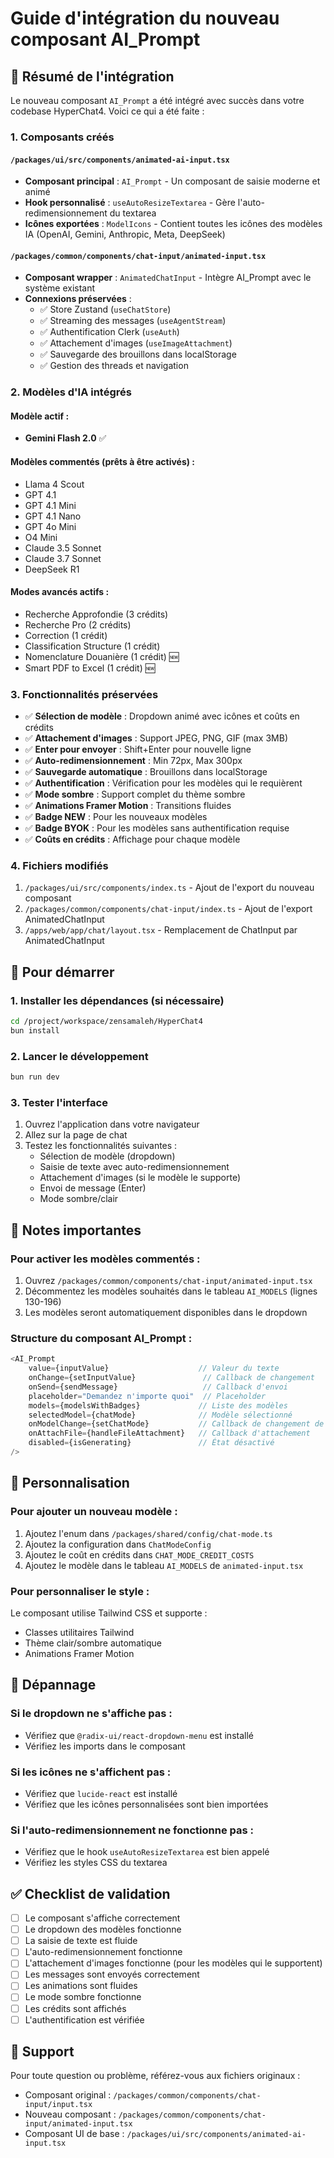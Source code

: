 # Guide d'intégration du nouveau composant AI_Prompt

## 🎯 Résumé de l'intégration

Le nouveau composant `AI_Prompt` a été intégré avec succès dans votre codebase HyperChat4. Voici ce qui a été faite :

### 1. Composants créés

#### `/packages/ui/src/components/animated-ai-input.tsx`
- **Composant principal** : `AI_Prompt` - Un composant de saisie moderne et animé
- **Hook personnalisé** : `useAutoResizeTextarea` - Gère l'auto-redimensionnement du textarea
- **Icônes exportées** : `ModelIcons` - Contient toutes les icônes des modèles IA (OpenAI, Gemini, Anthropic, Meta, DeepSeek)

#### `/packages/common/components/chat-input/animated-input.tsx`
- **Composant wrapper** : `AnimatedChatInput` - Intègre AI_Prompt avec le système existant
- **Connexions préservées** :
  - ✅ Store Zustand (`useChatStore`)
  - ✅ Streaming des messages (`useAgentStream`)
  - ✅ Authentification Clerk (`useAuth`)
  - ✅ Attachement d'images (`useImageAttachment`)
  - ✅ Sauvegarde des brouillons dans localStorage
  - ✅ Gestion des threads et navigation

### 2. Modèles d'IA intégrés

#### Modèle actif :
- **Gemini Flash 2.0** ✅

#### Modèles commentés (prêts à être activés) :
- Llama 4 Scout
- GPT 4.1
- GPT 4.1 Mini
- GPT 4.1 Nano
- GPT 4o Mini
- O4 Mini
- Claude 3.5 Sonnet
- Claude 3.7 Sonnet
- DeepSeek R1

#### Modes avancés actifs :
- Recherche Approfondie (3 crédits)
- Recherche Pro (2 crédits)
- Correction (1 crédit)
- Classification Structure (1 crédit)
- Nomenclature Douanière (1 crédit) 🆕
- Smart PDF to Excel (1 crédit) 🆕

### 3. Fonctionnalités préservées

- ✅ **Sélection de modèle** : Dropdown animé avec icônes et coûts en crédits
- ✅ **Attachement d'images** : Support JPEG, PNG, GIF (max 3MB)
- ✅ **Enter pour envoyer** : Shift+Enter pour nouvelle ligne
- ✅ **Auto-redimensionnement** : Min 72px, Max 300px
- ✅ **Sauvegarde automatique** : Brouillons dans localStorage
- ✅ **Authentification** : Vérification pour les modèles qui le requièrent
- ✅ **Mode sombre** : Support complet du thème sombre
- ✅ **Animations Framer Motion** : Transitions fluides
- ✅ **Badge NEW** : Pour les nouveaux modèles
- ✅ **Badge BYOK** : Pour les modèles sans authentification requise
- ✅ **Coûts en crédits** : Affichage pour chaque modèle

### 4. Fichiers modifiés

1. `/packages/ui/src/components/index.ts` - Ajout de l'export du nouveau composant
2. `/packages/common/components/chat-input/index.ts` - Ajout de l'export AnimatedChatInput
3. `/apps/web/app/chat/layout.tsx` - Remplacement de ChatInput par AnimatedChatInput

## 🚀 Pour démarrer

### 1. Installer les dépendances (si nécessaire)

```bash
cd /project/workspace/zensamaleh/HyperChat4
bun install
```

### 2. Lancer le développement

```bash
bun run dev
```

### 3. Tester l'interface

1. Ouvrez l'application dans votre navigateur
2. Allez sur la page de chat
3. Testez les fonctionnalités suivantes :
   - Sélection de modèle (dropdown)
   - Saisie de texte avec auto-redimensionnement
   - Attachement d'images (si le modèle le supporte)
   - Envoi de message (Enter)
   - Mode sombre/clair

## 📝 Notes importantes

### Pour activer les modèles commentés :

1. Ouvrez `/packages/common/components/chat-input/animated-input.tsx`
2. Décommentez les modèles souhaités dans le tableau `AI_MODELS` (lignes 130-196)
3. Les modèles seront automatiquement disponibles dans le dropdown

### Structure du composant AI_Prompt :

```typescript
<AI_Prompt
    value={inputValue}                    // Valeur du texte
    onChange={setInputValue}               // Callback de changement
    onSend={sendMessage}                   // Callback d'envoi
    placeholder="Demandez n'importe quoi"  // Placeholder
    models={modelsWithBadges}             // Liste des modèles
    selectedModel={chatMode}              // Modèle sélectionné
    onModelChange={setChatMode}           // Callback de changement de modèle
    onAttachFile={handleFileAttachment}   // Callback d'attachement
    disabled={isGenerating}               // État désactivé
/>
```

## 🎨 Personnalisation

### Pour ajouter un nouveau modèle :

1. Ajoutez l'enum dans `/packages/shared/config/chat-mode.ts`
2. Ajoutez la configuration dans `ChatModeConfig`
3. Ajoutez le coût en crédits dans `CHAT_MODE_CREDIT_COSTS`
4. Ajoutez le modèle dans le tableau `AI_MODELS` de `animated-input.tsx`

### Pour personnaliser le style :

Le composant utilise Tailwind CSS et supporte :
- Classes utilitaires Tailwind
- Thème clair/sombre automatique
- Animations Framer Motion

## 🐛 Dépannage

### Si le dropdown ne s'affiche pas :
- Vérifiez que `@radix-ui/react-dropdown-menu` est installé
- Vérifiez les imports dans le composant

### Si les icônes ne s'affichent pas :
- Vérifiez que `lucide-react` est installé
- Vérifiez que les icônes personnalisées sont bien importées

### Si l'auto-redimensionnement ne fonctionne pas :
- Vérifiez que le hook `useAutoResizeTextarea` est bien appelé
- Vérifiez les styles CSS du textarea

## ✅ Checklist de validation

- [ ] Le composant s'affiche correctement
- [ ] Le dropdown des modèles fonctionne
- [ ] La saisie de texte est fluide
- [ ] L'auto-redimensionnement fonctionne
- [ ] L'attachement d'images fonctionne (pour les modèles qui le supportent)
- [ ] Les messages sont envoyés correctement
- [ ] Les animations sont fluides
- [ ] Le mode sombre fonctionne
- [ ] Les crédits sont affichés
- [ ] L'authentification est vérifiée

## 📧 Support

Pour toute question ou problème, référez-vous aux fichiers originaux :
- Composant original : `/packages/common/components/chat-input/input.tsx`
- Nouveau composant : `/packages/common/components/chat-input/animated-input.tsx`
- Composant UI de base : `/packages/ui/src/components/animated-ai-input.tsx`
